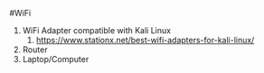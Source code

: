 #WiFi 
1. WiFi Adapter compatible with Kali Linux
	1. https://www.stationx.net/best-wifi-adapters-for-kali-linux/
2. Router
3. Laptop/Computer